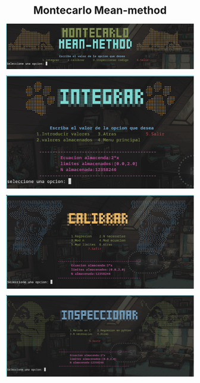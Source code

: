 <div align="center">
  
# Montecarlo Mean-method
![](media/montecarlo/menu_principal.png)

![](media/montecarlo/Integrar.png)

![](media/montecarlo/Calibrar.png)

![](media/montecarlo/Inspeccionar.png)

</div>
